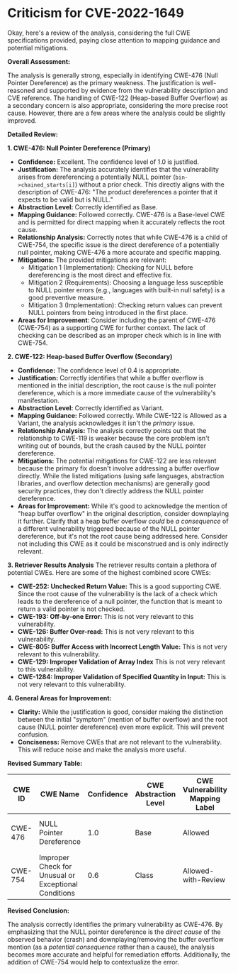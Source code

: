# Criticism for CVE-2022-1649

Okay, here's a review of the analysis, considering the full CWE specifications provided, paying close attention to mapping guidance and potential mitigations.

**Overall Assessment:**

The analysis is generally strong, especially in identifying CWE-476 (Null Pointer Dereference) as the primary weakness. The justification is well-reasoned and supported by evidence from the vulnerability description and CVE reference. The handling of CWE-122 (Heap-based Buffer Overflow) as a secondary concern is also appropriate, considering the more precise root cause. However, there are a few areas where the analysis could be slightly improved.

**Detailed Review:**

**1. CWE-476: Null Pointer Dereference (Primary)**

*   **Confidence:** Excellent. The confidence level of 1.0 is justified.
*   **Justification:** The analysis accurately identifies that the vulnerability arises from dereferencing a potentially NULL pointer (`bin->chained_starts[i]`) without a prior check. This directly aligns with the description of CWE-476: "The product dereferences a pointer that it expects to be valid but is NULL."
*   **Abstraction Level:** Correctly identified as Base.
*   **Mapping Guidance:** Followed correctly. CWE-476 is a Base-level CWE and is permitted for direct mapping when it accurately reflects the root cause.
*   **Relationship Analysis:** Correctly notes that while CWE-476 is a child of CWE-754, the specific issue is the direct dereference of a potentially null pointer, making CWE-476 a more accurate and specific mapping.
*   **Mitigations:** The provided mitigations are relevant:
    *   Mitigation 1 (Implementation): Checking for NULL before dereferencing is the most direct and effective fix.
    *   Mitigation 2 (Requirements): Choosing a language less susceptible to NULL pointer errors (e.g., languages with built-in null safety) is a good preventive measure.
    *   Mitigation 3 (Implementation): Checking return values can prevent NULL pointers from being introduced in the first place.
* **Areas for Improvement**: Consider including the parent of CWE-476 (CWE-754) as a supporting CWE for further context. The lack of checking can be described as an improper check which is in line with CWE-754.

**2. CWE-122: Heap-based Buffer Overflow (Secondary)**

*   **Confidence:** The confidence level of 0.4 is appropriate.
*   **Justification:** Correctly identifies that while a buffer overflow is mentioned in the initial description, the root cause is the null pointer dereference, which is a more immediate cause of the vulnerability's manifestation.
*   **Abstraction Level:** Correctly identified as Variant.
*   **Mapping Guidance:** Followed correctly. While CWE-122 is Allowed as a Variant, the analysis acknowledges it isn't the *primary* issue.
*   **Relationship Analysis:** The analysis correctly points out that the relationship to CWE-119 is weaker because the core problem isn't writing out of bounds, but the crash caused by the NULL pointer dereference.
*   **Mitigations:** The potential mitigations for CWE-122 are less relevant because the primary fix doesn't involve addressing a buffer overflow directly.  While the listed mitigations (using safe languages, abstraction libraries, and overflow detection mechanisms) are generally good security practices, they don't directly address the NULL pointer dereference.
*   **Areas for Improvement:** While it's good to acknowledge the mention of "heap buffer overflow" in the original description, consider downplaying it further. Clarify that a heap buffer overflow *could* be *a consequence* of a different vulnerability triggered because of the NULL pointer dereference, but it's not the root cause being addressed here. Consider not including this CWE as it could be misconstrued and is only indirectly relevant.

**3. Retriever Results Analysis**
The retriever results contain a plethora of potential CWEs. Here are some of the highest combined score CWEs:

*   **CWE-252: Unchecked Return Value:** This is a good supporting CWE. Since the root cause of the vulnerability is the lack of a check which leads to the dereference of a null pointer, the function that is meant to return a valid pointer is not checked.
*   **CWE-193: Off-by-one Error:** This is not very relevant to this vulnerability.
*   **CWE-126: Buffer Over-read:** This is not very relevant to this vulnerability.
*   **CWE-805: Buffer Access with Incorrect Length Value:** This is not very relevant to this vulnerability.
*   **CWE-129: Improper Validation of Array Index** This is not very relevant to this vulnerability.
*   **CWE-1284: Improper Validation of Specified Quantity in Input:** This is not very relevant to this vulnerability.

**4. General Areas for Improvement:**

*   **Clarity:** While the justification is good, consider making the distinction between the initial "symptom" (mention of buffer overflow) and the root cause (NULL pointer dereference) even more explicit. This will prevent confusion.
*   **Conciseness:** Remove CWEs that are not relevant to the vulnerability. This will reduce noise and make the analysis more useful.

**Revised Summary Table:**

| CWE ID | CWE Name | Confidence | CWE Abstraction Level | CWE Vulnerability Mapping Label | CWE-Vulnerability Mapping Notes |
|---|---|---|---|---|---|
| CWE-476 | NULL Pointer Dereference | 1.0 | Base | Allowed | Primary CWE: Matches the root cause directly. |
| CWE-754 | Improper Check for Unusual or Exceptional Conditions | 0.6 | Class | Allowed-with-Review | Supporting CWE: Contextualizes the missing null check. |

**Revised Conclusion:**

The analysis correctly identifies the primary vulnerability as CWE-476. By emphasizing that the NULL pointer dereference is the *direct cause* of the observed behavior (crash) and downplaying/removing the buffer overflow mention (as a *potential consequence* rather than a cause), the analysis becomes more accurate and helpful for remediation efforts. Additionally, the addition of CWE-754 would help to contextualize the error.